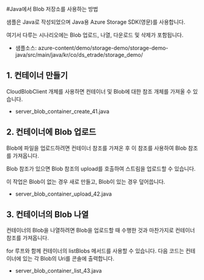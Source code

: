 #Java에서 Blob 저장소를 사용하는 방법

샘플은 Java로 작성되었으며 Java용 Azure Storage SDK(영문)를 사용합니다.

여기서 다루는 시나리오에는 Blob 업로드, 나열, 다운로드 및 삭제가 포함됩니다.

 - 샘플소스: azure-content/demo/storage-demo/storage-demo-java/src/main/java/kr/co/ds_etrade/storage_demo/



## 1. 컨테이너 만들기
CloudBlobClient 개체를 사용하면 컨테이너 및 Blob에 대한 참조 개체를 가져올 수 있습니다.

 - server_blob_container_create_41.java



## 2. 컨테이너에 Blob 업로드
Blob에 파일을 업로드하려면 컨테이너 참조를 가져온 후 이 참조를 사용하여 Blob 참조를 가져옵니다.

Blob 참조가 있으면 Blob 참조의 upload를 호출하여 스트림을 업로드할 수 있습니다.

이 작업은 Blob이 없는 경우 새로 만들고, Blob이 있는 경우 덮어씁니다.

 - server_blob_container_upload_42.java



## 3. 컨테이너의 Blob 나열
컨테이너의 Blob을 나열하려면 Blob을 업로드할 때 수행한 것과 마찬가지로 컨테이너 참조를 가져옵니다.

for 루프와 함께 컨테이너의 listBlobs 메서드를 사용할 수 있습니다. 다음 코드는 컨테이너에 있는 각 Blob의 Uri를 콘솔에 출력합니다.

 - server_blob_container_list_43.java
